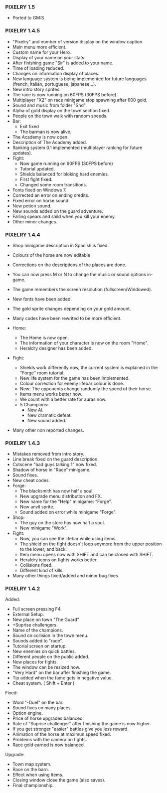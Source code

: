 ### PIXELRY 1.5
- Ported to GM:S


### PIXELRY 1.4.5

- "Pixelry" and number of version display on the window caption.
- Main menu more efficient.
- Custom name for your Hero.
- Display of your name on your stats.
- After finishing game "Sir" is added to your name.
- Time of loading reduced.
- Changes on information display of places.
- New language system is being implemented for future languages (french, italian, portuguese, japanese...).
- New intro story sprites.
- The race is now running on 60FPS (30FPS before).
- Multiplayer "X2" on race minigame stop spawning after 600 gold.
- Sound and music from folder "Snd".
- Alpha of gold display on the town section fixed.
- People on the town walk with random speeds.
- Bar:
	- Exit fixed
	- The barman is now alive.
- The Academy is now open.
- Description of The Academy added.
- Ranking system 0.1 implemented (multiplayer ranking for future updates).
- Fight:
	- Now game running on 60FPS (30FPS before)
	- Tutorial updated.
	- Shields balanced for bloking hard enemies.
	- First fight fixed.
	- Changed some room transitions.
- Fonts fixed on Windows 7.
- Corrected an error on ending credits.
- Fixed error on horse sound.
- New potion sound.
- New sounds added on the guard adventure.
- Falling spears and shild when you kill your enemy.
- Other minor changes.


### PIXELRY 1.4.4

- Shop minigame description in Spanish is fixed.
- Colours of the horse are now editable
- Corrections on the descriptions of the places are done.
- You can now press M or N to change the music or sound options in-game.
- The game remembers the screen resolution (fullscreen/Windowed).
- New fonts have been added.
- The gold sprite changes depending on your gold amount.
- Many codes have been rewrited to be more efficient.
- Home:
    - The Home is now open.
    - The information of your character is now on the room "Home".
    - Heraldry designer has been added.
- Fight:
    - Shields work differently now, the current system is explained in the "Forge" room tutorial.
    - New life system for the game has been implemented.
    - Colour correction for enemy lifebar colour is done.
    - New: The opponents change randomly the speed of their horse.
    - Items menu works better now.
    - We count with a better rate for auras now.
    - 5 Champions:
         - New AI.
         - New dramatic defeat.
         - New sound added.

- Many other non reported changes.


### PIXELRY 1.4.3

- Mistakes removed from intro story.
- Line break fixed on the guard description.
- Cutscene "bad guys talking 1" now fixed.
- Shadow of horse in "Race" minigame.
- Sound fixes.
- New cheat codes.
- Forge:
    - The blacksmith has now half a soul.
    - New upgrade menu distribution and FX.
    - New name for the "Help" minigame: "Forge".
    - New anvil sprite.
    - Sound added on error while minigame "Forge".
- Shop:
    - The guy on the store has now half a soul.
    - New minigame "Work".
- Fight:
    - Now, you can see the lifebar while using items.
    - The shield on the fight doesn't loop anymore from the upper position to the lower, and back.
    - Item menu opens now with SHIFT and can be closed with SHIFT.
    - Heraldry icons on fights works better.
    - Collisions fixed.
    - Different kind of kills.
- Many other things fixed/added and minor bug fixes.


### PIXELRY 1.4.2

Added:
- Full screen pressing F4.
- External Setup.
- New place on town "The Guard"
- +Suprise challengers.
- Name of the champions.
- Sound on collision in the town menu.
- Sounds added to "race".
- Tutorial screen on startup.
- New enemies on quick battles.
- Different people on the public added.
- New places for fights.
- The window can be resized now.
- "Very Hard" on the bar after finishing the game.
- Tip added when the fame gets in negative value.
- Cheat system. ( Shift + Enter )

Fixed:
- Word "-Duel" on the bar.
- Sound fixes on many places.
- Option engine.
- Price of horse upgrades balanced.
- Rate of "Suprise challenger" after finishing the game is now higher.
- If you get stronger "easier" battles give you less reward.
- Animation of the horse at maximun speed fixed.
- Problems with the camera on fights.
- Race gold earned is now balanced.

Upgrade:
- Town map system.
- Race on the barn.
- Effect when using Items.
- Closing window close the game (also saves).
- Final championship.
